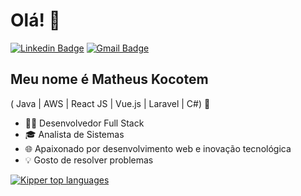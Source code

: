 <h1>Olá! 👋</h1>

[![Linkedin Badge](https://img.shields.io/badge/-LinkedIn-4a90e2?style=flat-square&logo=Linkedin&logoColor=white&link=https://www.linkedin.com/in/matheus-dos-santos-kocotem-41b51327a/)](https://www.linkedin.com/in/matheus-dos-santos-kocotem-41b51327a/)
[![Gmail Badge](https://img.shields.io/badge/-kocotemmatheus@gmail.com-4a90e2?style=flat-square&logo=Gmail&logoColor=white&link=mailto:contato@kocotemmatheus@gmail.com)](mailto:kocotemmatheus@gmail.com)


## Meu nome é Matheus Kocotem
( Java | AWS | React JS | Vue.js | Laravel | C#) 🚀
- 👨‍💻 Desenvolvedor Full Stack 
- 🎓 Analista de Sistemas
- 🌐 Apaixonado por desenvolvimento web e inovação tecnológica
- 💡 Gosto de resolver problemas

<div align="left">
  
[![Kipper top languages](https://github-readme-stats.vercel.app/api/top-langs/?username=Matheuskocotem&theme=light)](https://github.com/anuraghazra/github-readme-stats)
  
</div>
